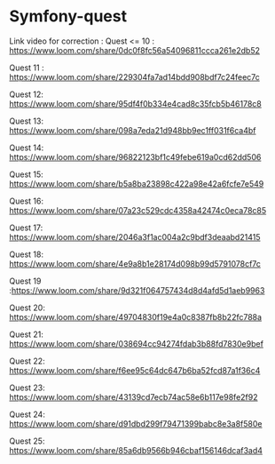 # Symfony-quest

Link video for correction :
Quest <= 10 : https://www.loom.com/share/0dc0f8fc56a54096811ccca261e2db52

Quest 11 : https://www.loom.com/share/229304fa7ad14bdd908bdf7c24feec7c

Quest 12: https://www.loom.com/share/95df4f0b334e4cad8c35fcb5b46178c8

Quest 13: https://www.loom.com/share/098a7eda21d948bb9ec1ff031f6ca4bf

Quest 14: https://www.loom.com/share/96822123bf1c49febe619a0cd62dd506

Quest 15: https://www.loom.com/share/b5a8ba23898c422a98e42a6fcfe7e549

Quest 16: https://www.loom.com/share/07a23c529cdc4358a42474c0eca78c85

Quest 17: https://www.loom.com/share/2046a3f1ac004a2c9bdf3deaabd21415

Quest 18: https://www.loom.com/share/4e9a8b1e28174d098b99d5791078cf7c

Quest 19 :https://www.loom.com/share/9d321f064757434d8d4afd5d1aeb9963

Quest 20: https://www.loom.com/share/49704830f19e4a0c8387fb8b22fc788a

Quest 21: https://www.loom.com/share/038694cc94274fdab3b88fd7830e9bef

Quest 22: https://www.loom.com/share/f6ee95c64dc647b6ba52fcd87a1f36c4

Quest 23: https://www.loom.com/share/43139cd7ecb74ac58e6b117e98fe2f92

Quest 24: https://www.loom.com/share/d91dbd299f79471399babc8e3a8f580e

Quest 25: https://www.loom.com/share/85a6db9566b946cbaf156146dcaf3ad4
